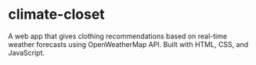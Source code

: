# climate-closet
A web app that gives clothing recommendations based on real-time weather forecasts using OpenWeatherMap API. Built with HTML, CSS, and JavaScript.
